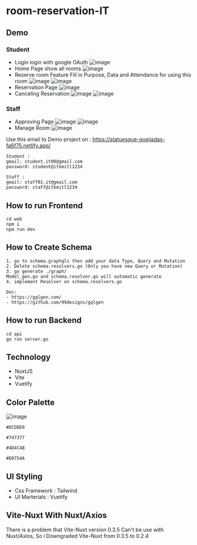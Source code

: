 # room-reservation-IT

## Demo
### Student
- Login login with google OAuth
![image](https://user-images.githubusercontent.com/54875724/170971445-8c175b74-402f-4970-96ba-26ca1959e6a5.png)
- Home Page show all rooms
![image](https://user-images.githubusercontent.com/54875724/170971491-efa52da2-ec70-4691-8f78-a1424d87b7cc.png)
- Reserve room Feature Fill in Purpose, Data and Attendance for using this room 
![image](https://user-images.githubusercontent.com/54875724/170971582-b0435a7c-39a0-4220-a2c2-733d4a0cd1bc.png)
![image](https://user-images.githubusercontent.com/54875724/170971622-9b0135d6-a8e2-47d6-8203-0d2d91427efc.png)
- Reservation Page 
![image](https://user-images.githubusercontent.com/54875724/170971710-2a3a5ea3-2340-4144-8600-5b09228d790a.png)
- Canceling Reservation
![image](https://user-images.githubusercontent.com/54875724/170972011-c54366b7-de5f-4fb4-81ce-fdf2b6e83976.png)
![image](https://user-images.githubusercontent.com/54875724/170972146-4cba3886-4e1e-4497-b1e1-8c485c5eaf45.png)
### Staff
- Approving Page
![image](https://user-images.githubusercontent.com/54875724/170972228-31f87cc1-198a-4888-8adf-fd776a5f3f32.png)
![image](https://user-images.githubusercontent.com/54875724/170972247-07121134-46c7-49e3-a9cb-70a97fad3c5e.png)
- Manage Room
![image](https://user-images.githubusercontent.com/54875724/170973868-be5109ee-3168-4d0f-98e8-179a5da5336b.png)


Use this email to Demo project on : https://statuesque-queijadas-fa6f75.netlify.app/
```
Student : 
gmail: student.it00@gmail.com
password: student@itkmitl1234
```
```
Staff :
gmail: staff01.it@gmail.com
password: staff@itkmitl1234
```
## How to run Frontend
```
cd web
npm i
npm run dev
```

## How to Create Schema
```
1. go to schema.graphqls then add your data Type, Query and Mutation
2. Delete schema.resolvers.go (Only you have new Query or Mutation)
3. go generate ./graph/
Model_gen.go and schema.resolver.go will automatic generate 
4. implement Resolver on schema.resolvers.go

Doc:
- https://gqlgen.com/
- https://github.com/99designs/gqlgen
```

## How to run Backend
```
cd api
go run server.go
```

## Technology
- NuxtJS
- Vite
- Vuetify

## Color Palette
![image](https://user-images.githubusercontent.com/54875724/167244726-1aa8ca6f-33b1-4484-a7fc-0e83aa023c57.png)

``` 
#DCDDE0
```
``` 
#747377
```
``` 
#4D4C4B
```
``` 
#D0754A
```

## UI Styling
- Css Framework : Tailwind
- UI Marterials : Vuetify 

## Vite-Nuxt With Nuxt/Axios
There is a problem that Vite-Nuxt version 0.3.5 Can't be use with Nuxt/Axios,
So i Downgraded Vite-Nuxt from 0.3.5 to 0.2.4


